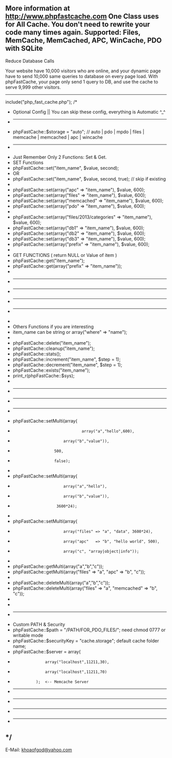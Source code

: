 More information at http://www.phpfastcache.com
One Class uses for All Cache. You don't need to rewrite your code many times again.
Supported: Files, MemCache, MemCached, APC, WinCache, PDO with SQLite
---------------------------
Reduce Database Calls

Your website have 10,000 visitors who are online, and your dynamic page have to send 10,000 same queries to database on every page load.
With phpFastCache, your page only send 1 query to DB, and use the cache to serve 9,999 other visitors.

<?php
    include("php_fast_cache.php");
    // try to get from Cache first.
    $products = phpFastCache::get("products_page");

    if($products == null) {
        $products = YOUR DB QUERIES || GET_PRODUCTS_FUNCTION;

        // set products in to cache in 600 seconds = 5 minutes
        phpFastCache::set("products_page",$products,600);
    }

    foreach($products as $product) {
        // Output Your Contents HERE
    }
?>
---------------------------
include("php_fast_cache.php");
/*
* Optional Config || You can skip these config, everything is Automatic ^_^
* -----------------------------
* phpFastCache::$storage = "auto"; // auto | pdo | mpdo | files | memcache | memcached | apc | wincache
* -----------------------------
* Just Remember Only 2 Functions: Set & Get.
* SET Functions
* phpFastCache::set("item_name", $value, second);
* OR
* phpFastCache::set("item_name", $value, second, true); // skip if existing
*
* phpFastCache::set(array("apc" => "item_name"), $value, 600);
* phpFastCache::set(array("files" => "item_name"), $value, 600);
* phpFastCache::set(array("memcached" => "item_name"), $value, 600);
* phpFastCache::set(array("pdo" => "item_name"), $value, 600);
*
* phpFastCache::set(array("files/2013/categories" => "item_name"), $value, 600);
* phpFastCache::set(array("db1" => "item_name"), $value, 600);
* phpFastCache::set(array("db2" => "item_name"), $value, 600);
* phpFastCache::set(array("db3" => "item_name"), $value, 600);
* phpFastCache::set(array("prefix" => "item_name"), $value, 600);
*
* GET FUNCTIONS ( return NULL or Value of item )
* phpFastCache::get("item_name");
* phpFastCache::get(array("prefix" => "item_name"));
*
* -----------------------------
* -----------------------------
* -----------------------------
* -----------------------------
*
* Others Functions if you are interesting
* item_name can be string or array("where" => "name");
*
* phpFastCache::delete("item_name");
* phpFastCache::cleanup("item_name");
* phpFastCache::stats();
* phpFastCache::increment("item_name", $step = 1);
* phpFastCache::decrement("item_name", $step = 1);
* phpFastCache::exists("item_name");
* print_r(phpFastCache::$sys);
*
* -----------------------------
* -----------------------------
* -----------------------------
* phpFastCache::setMulti(array(
*                                   array("a","hello",600),
*                           array("b","value")),
*                       500,
*                       false);
*
* phpFastCache::setMulti(array(
*                           array("a","hello"),
*                           array("b","value")),
*                        3600*24);
*
* phpFastCache::setMulti(array(
*                           array("files" => "a", "data", 3600*24),
*                           array("apc"   => "b", "hello world", 500),
*                           array("c", "array|object|info"));
*
* phpFastCache::getMulti(array("a","b","c"));
* phpFastCache::getMulti(array("files"  =>  "a", "apc"  => "b", "c"));
*
* phpFastCache::deleteMulti(array("a","b","c"));
* phpFastCache::deleteMulti(array("files"   =>  "a", "memcached"    => "b", "c"));
*
*
* ----------------------------
* Custom PATH & Security
* phpFastCache::$path = "/PATH/FOR_PDO_FILES/"; need chmod 0777 or writable mode
* phpFastCache::$securityKey = "cache.storage"; default cache folder name;
* phpFastCache::$server = array(
*                   array("localhost",11211,30),
*                   array("localhost",11211,70)
*               );  <-- Memcache Server
* -----------------------------
* -----------------------------
* -----------------------------
* -----------------------------
*/
---------------------------
E-Mail: khoaofgod@yahoo.com
